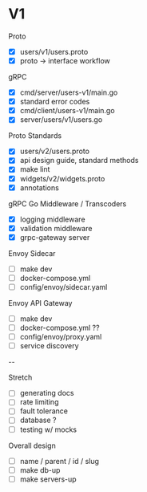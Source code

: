 # V1

Proto
- [x] users/v1/users.proto
- [x] proto -> interface workflow

gRPC
- [x] cmd/server/users-v1/main.go
- [x] standard error codes
- [x] cmd/client/users-v1/main.go
- [x] server/users/v1/users.go

Proto Standards
- [x] users/v2/users.proto
- [x] api design guide, standard methods
- [x] make lint
- [x] widgets/v2/widgets.proto
- [x] annotations

gRPC Go Middleware / Transcoders
- [x] logging middleware
- [x] validation middleware
- [x] grpc-gateway server

Envoy Sidecar
- [ ] make dev
- [ ] docker-compose.yml
- [ ] config/envoy/sidecar.yaml

Envoy API Gateway
- [ ] make dev
- [ ] docker-compose.yml ??
- [ ] config/envoy/proxy.yaml
- [ ] service discovery

--

Stretch
- [ ] generating docs
- [ ] rate limiting
- [ ] fault tolerance
- [ ] database ?
- [ ] testing w/ mocks

Overall design

- [ ] name / parent / id / slug
- [ ] make db-up
- [ ] make servers-up